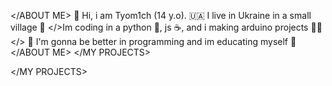 </ABOUT ME>
👋 Hi, i am Tyom1ch (14 y.o). 🇺🇦 I live in Ukraine in a small village 🐾
</>Im coding in a python 🐍, js ☕, and i making arduino projects 👨‍💻</>
🔬 I'm gonna be better in programming and im educating myself 🔬
</ABOUT ME>
</MY PROJECTS>

</MY PROJECTS>
